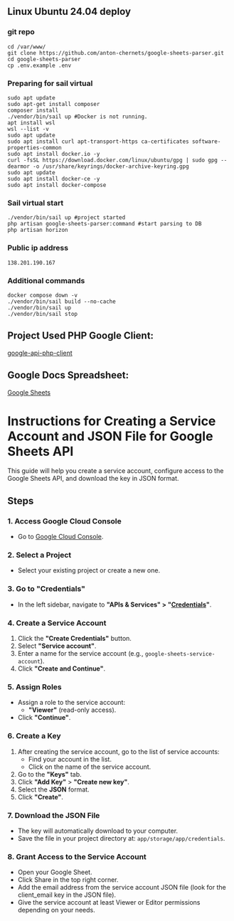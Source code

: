 ## Linux Ubuntu 24.04 deploy
### git repo
```Shell
cd /var/www/
git clone https://github.com/anton-chernets/google-sheets-parser.git
cd google-sheets-parser
cp .env.example .env
```
### Preparing for sail virtual
```Shell
sudo apt update
sudo apt-get install composer
composer install
./vendor/bin/sail up #Docker is not running.
apt install wsl
wsl --list -v
sudo apt update
sudo apt install curl apt-transport-https ca-certificates software-properties-common
sudo apt install docker.io -y
curl -fsSL https://download.docker.com/linux/ubuntu/gpg | sudo gpg --dearmor -o /usr/share/keyrings/docker-archive-keyring.gpg
sudo apt update
sudo apt install docker-ce -y
sudo apt install docker-compose
```
### Sail virtual start
```Shell
./vendor/bin/sail up #project started
php artisan google-sheets-parser:command #start parsing to DB
php artisan horizon
```
### Public ip address
```Shell
138.201.190.167
```
### Additional commands
```Shell
docker compose down -v
./vendor/bin/sail build --no-cache
./vendor/bin/sail up
./vendor/bin/sail stop
```

## Project Used PHP Google Client:
[google-api-php-client](https://github.com/googleapis/google-api-php-client/)

## Google Docs Spreadsheet:
[Google Sheets](https://developers.google.com/sheets/api/reference/rest?apix=true&hl=en)

# Instructions for Creating a Service Account and JSON File for Google Sheets API

This guide will help you create a service account, configure access to the Google Sheets API, and download the key in JSON format.

## Steps

### 1. Access Google Cloud Console
- Go to [Google Cloud Console](https://console.cloud.google.com/).

### 2. Select a Project
- Select your existing project or create a new one.

### 3. Go to "Credentials"
- In the left sidebar, navigate to **"APIs & Services" > "[Credentials](https://console.cloud.google.com/apis/credentials?hl=en)"**.

### 4. Create a Service Account
1. Click the **"Create Credentials"** button.
2. Select **"Service account"**.
3. Enter a name for the service account (e.g., `google-sheets-service-account`).
4. Click **"Create and Continue"**.

### 5. Assign Roles
- Assign a role to the service account:
   - **"Viewer"** (read-only access).
- Click **"Continue"**.

### 6. Create a Key
1. After creating the service account, go to the list of service accounts:
   - Find your account in the list.
   - Click on the name of the service account.
2. Go to the **"Keys"** tab.
3. Click **"Add Key"** > **"Create new key"**.
4. Select the **JSON** format.
5. Click **"Create"**.

### 7. Download the JSON File
- The key will automatically download to your computer.
- Save the file in your project directory at: `app/storage/app/credentials`.

### 8. Grant Access to the Service Account
- Open your Google Sheet.
- Click Share in the top right corner.
- Add the email address from the service account JSON file (look for the client_email key in the JSON file).
- Give the service account at least Viewer or Editor permissions depending on your needs.
